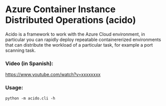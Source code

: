 # Azure Container Instance Distributed Operations (acido)
Acido is a framework to work with the Azure Cloud environment, in particular you can rapidly deploy repeatable containererized environments that can distribute the workload of a particular task, for example a port scanning task.

### Video (in Spanish):
https://www.youtube.com/watch?v=xxxxxxxx

### Usage:
    python -m acido.cli -h